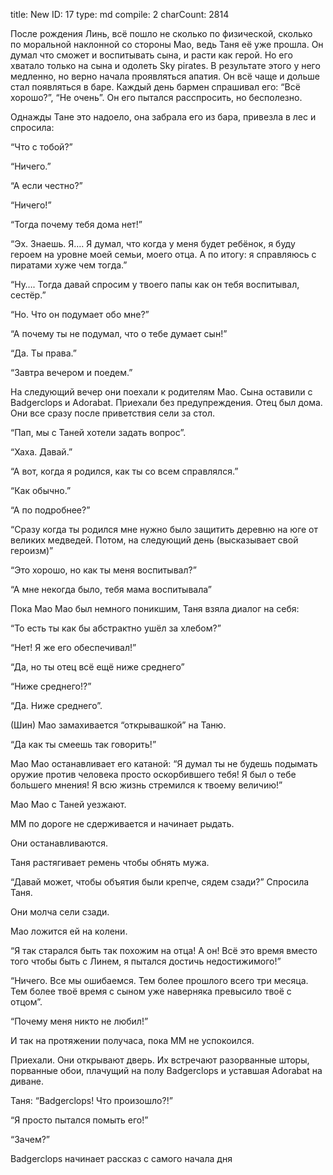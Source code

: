 title:          New
ID:             17
type:           md
compile:        2
charCount:      2814


После рождения Линь, всё пошло не сколько по физической, сколько по моральной наклонной со стороны Мао, ведь Таня её уже прошла. Он думал что сможет и воспитывать сына, и расти как герой. Но его хватало только на сына и одолеть Sky pirates. В результате этого у него медленно, но верно начала проявляться апатия. Он всё чаще и дольше стал появляться в баре. Каждый день бармен спрашивал его: “Всё хорошо?”, “Не очень”. Он его пытался расспросить, но бесполезно.

Однажды Тане это надоело, она забрала его из бара, привезла в лес и спросила:

“Что с тобой?”

“Ничего.”

“А если честно?”

“Ничего!”

“Тогда почему тебя дома нет!”

“Эх. Знаешь. Я…. Я думал, что когда у меня будет ребёнок, я буду героем на уровне моей семьи, моего отца. А по итогу: я справляюсь с пиратами хуже чем тогда.”

“Ну…. Тогда давай спросим у твоего папы как он тебя воспитывал, сестёр.”

“Но. Что он подумает обо мне?”

“А почему ты не подумал, что о тебе думает сын!”

“Да. Ты права.”

“Завтра вечером и поедем.”

На следующий вечер они поехали к родителям Мао. Сына оставили с Badgerclops и Adorabat. Приехали без предупреждения. Отец был дома. Они все сразу после приветствия сели за стол.

“Пап, мы с Таней хотели задать вопрос”.

“Хаха. Давай.”

“А вот, когда я родился, как ты со всем справлялся.”

“Как обычно.”

“А по подробнее?”

“Сразу когда ты родился мне нужно было защитить деревню на юге от великих медведей. Потом, на следующий день (высказывает свой героизм)”

“Это хорошо, но как ты меня воспитывал?”

“А мне некогда было, тебя мама воспитывала”

Пока Мао Мао был немного поникшим, Таня взяла диалог на себя:

“То есть ты как бы абстрактно ушёл за хлебом?”

“Нет! Я же его обеспечивал!”

“Да, но ты отец всё ещё ниже среднего”

“Ниже среднего!?”

“Да. Ниже среднего”.

(Шин) Мао замахивается “открывашкой” на Таню.

“Да как ты смеешь так говорить!”

Мао Мао останавливает его катаной: “Я думал ты не будешь подымать оружие против человека просто оскорбившего тебя! Я был о тебе большего мнения! Я всю жизнь стремился к твоему величию!”

Мао Мао с Таней уезжают.

ММ по дороге не сдерживается и начинает рыдать.

Они останавливаются.

Таня растягивает ремень чтобы обнять мужа.

“Давай может, чтобы объятия были крепче, сядем сзади?” Спросила Таня.

Они молча сели сзади.

Мао ложится ей на колени.

“Я так старался быть так похожим на отца! А он! Всё это время вместо того чтобы быть с Линем, я пытался достичь недостижимого!”

“Ничего. Все мы ошибаемся. Тем более прошлого всего три месяца. Тем более твоё время с сыном уже наверняка превысило твоё с отцом”.

“Почему меня никто не любил!”

И так на протяжении получаса, пока ММ не успокоился.

Приехали. Они открывают дверь. Их встречают разорванные шторы, порванные обои, плачущий на полу Badgerclops и уставшая Adorabat на диване.

Таня: “Badgerclops! Что произошло?!”

“Я просто пытался помыть его!”

“Зачем?”

Badgerclops начинает рассказ с самого начала дня